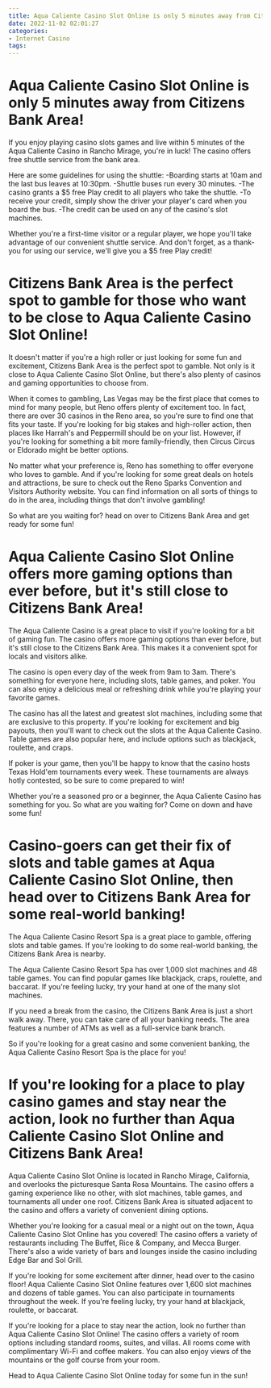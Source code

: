```yaml
---
title: Aqua Caliente Casino Slot Online is only 5 minutes away from Citizens Bank Area!
date: 2022-11-02 02:01:27
categories:
- Internet Casino
tags:
---
```



#  Aqua Caliente Casino Slot Online is only 5 minutes away from Citizens Bank Area!

If you enjoy playing casino slots games and live within 5 minutes of the Aqua Caliente Casino in Rancho Mirage, you're in luck! The casino offers free shuttle service from the bank area.

Here are some guidelines for using the shuttle: 
-Boarding starts at 10am and the last bus leaves at 10:30pm. 
-Shuttle buses run every 30 minutes. 
-The casino grants a $5 free Play credit to all players who take the shuttle. 
-To receive your credit, simply show the driver your player's card when you board the bus. 
-The credit can be used on any of the casino's slot machines.

Whether you're a first-time visitor or a regular player, we hope you'll take advantage of our convenient shuttle service. And don't forget, as a thank-you for using our service, we'll give you a $5 free Play credit!

#  Citizens Bank Area is the perfect spot to gamble for those who want to be close to Aqua Caliente Casino Slot Online!

It doesn't matter if you're a high roller or just looking for some fun and excitement, Citizens Bank Area is the perfect spot to gamble. Not only is it close to Aqua Caliente Casino Slot Online, but there's also plenty of casinos and gaming opportunities to choose from.

When it comes to gambling, Las Vegas may be the first place that comes to mind for many people, but Reno offers plenty of excitement too. In fact, there are over 30 casinos in the Reno area, so you're sure to find one that fits your taste. If you're looking for big stakes and high-roller action, then places like Harrah's and Peppermill should be on your list. However, if you're looking for something a bit more family-friendly, then Circus Circus or Eldorado might be better options.

No matter what your preference is, Reno has something to offer everyone who loves to gamble. And if you're looking for some great deals on hotels and attractions, be sure to check out the Reno Sparks Convention and Visitors Authority website. You can find information on all sorts of things to do in the area, including things that don't involve gambling!

So what are you waiting for? head on over to Citizens Bank Area and get ready for some fun!

#  Aqua Caliente Casino Slot Online offers more gaming options than ever before, but it's still close to Citizens Bank Area!

The Aqua Caliente Casino is a great place to visit if you're looking for a bit of gaming fun. The casino offers more gaming options than ever before, but it's still close to the Citizens Bank Area. This makes it a convenient spot for locals and visitors alike.

The casino is open every day of the week from 9am to 3am. There's something for everyone here, including slots, table games, and poker. You can also enjoy a delicious meal or refreshing drink while you're playing your favorite games.

The casino has all the latest and greatest slot machines, including some that are exclusive to this property. If you're looking for excitement and big payouts, then you'll want to check out the slots at the Aqua Caliente Casino. Table games are also popular here, and include options such as blackjack, roulette, and craps.

If poker is your game, then you'll be happy to know that the casino hosts Texas Hold'em tournaments every week. These tournaments are always hotly contested, so be sure to come prepared to win!

Whether you're a seasoned pro or a beginner, the Aqua Caliente Casino has something for you. So what are you waiting for? Come on down and have some fun!

#  Casino-goers can get their fix of slots and table games at Aqua Caliente Casino Slot Online, then head over to Citizens Bank Area for some real-world banking!

The Aqua Caliente Casino Resort Spa is a great place to gamble, offering slots and table games. If you're looking to do some real-world banking, the Citizens Bank Area is nearby.

The Aqua Caliente Casino Resort Spa has over 1,000 slot machines and 48 table games. You can find popular games like blackjack, craps, roulette, and baccarat. If you're feeling lucky, try your hand at one of the many slot machines.

If you need a break from the casino, the Citizens Bank Area is just a short walk away. There, you can take care of all your banking needs. The area features a number of ATMs as well as a full-service bank branch.

So if you're looking for a great casino and some convenient banking, the Aqua Caliente Casino Resort Spa is the place for you!

#  If you're looking for a place to play casino games and stay near the action, look no further than Aqua Caliente Casino Slot Online and Citizens Bank Area!

Aqua Caliente Casino Slot Online is located in Rancho Mirage, California, and overlooks the picturesque Santa Rosa Mountains. The casino offers a gaming experience like no other, with slot machines, table games, and tournaments all under one roof. Citizens Bank Area is situated adjacent to the casino and offers a variety of convenient dining options.

Whether you're looking for a casual meal or a night out on the town, Aqua Caliente Casino Slot Online has you covered! The casino offers a variety of restaurants including The Buffet, Rice & Company, and Mecca Burger. There's also a wide variety of bars and lounges inside the casino including Edge Bar and Sol Grill.

If you're looking for some excitement after dinner, head over to the casino floor! Aqua Caliente Casino Slot Online features over 1,600 slot machines and dozens of table games. You can also participate in tournaments throughout the week. If you're feeling lucky, try your hand at blackjack, roulette, or baccarat.

If you're looking for a place to stay near the action, look no further than Aqua Caliente Casino Slot Online! The casino offers a variety of room options including standard rooms, suites, and villas. All rooms come with complimentary Wi-Fi and coffee makers. You can also enjoy views of the mountains or the golf course from your room.

Head to Aqua Caliente Casino Slot Online today for some fun in the sun!